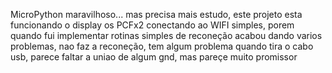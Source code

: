 MicroPython maravilhoso...
mas precisa mais estudo, este projeto esta funcionando o display os PCFx2 conectando ao WIFI simples, porem quando fui implementar rotinas simples de reconeção acabou dando varios problemas, 
nao faz a reconeção, tem algum problema quando tira o cabo usb, parece faltar a uniao de algum gnd, mas pareçe muito promissor
